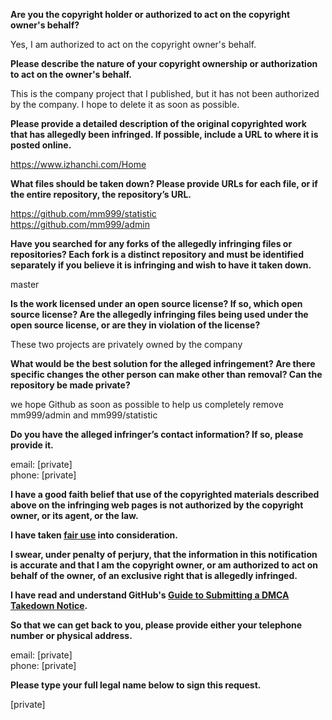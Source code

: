 **Are you the copyright holder or authorized to act on the copyright owner's behalf?**

Yes, I am authorized to act on the copyright owner's behalf.

**Please describe the nature of your copyright ownership or authorization to act on the owner's behalf.**

This is the company project that I published, but it has not been authorized by the company. I hope to delete it as soon as possible.

**Please provide a detailed description of the original copyrighted work that has allegedly been infringed. If possible, include a URL to where it is posted online.**

https://www.izhanchi.com/Home

**What files should be taken down? Please provide URLs for each file, or if the entire repository, the repository’s URL.**

https://github.com/mm999/statistic  
https://github.com/mm999/admin

**Have you searched for any forks of the allegedly infringing files or repositories? Each fork is a distinct repository and must be identified separately if you believe it is infringing and wish to have it taken down.**

master

**Is the work licensed under an open source license? If so, which open source license? Are the allegedly infringing files being used under the open source license, or are they in violation of the license?**

These two projects are privately owned by the company

**What would be the best solution for the alleged infringement? Are there specific changes the other person can make other than removal? Can the repository be made private?**

we hope Github as soon as possible to help us completely remove mm999/admin and mm999/statistic

**Do you have the alleged infringer’s contact information? If so, please provide it.**

email: [private]  
phone: [private]

**I have a good faith belief that use of the copyrighted materials described above on the infringing web pages is not authorized by the copyright owner, or its agent, or the law.**

**I have taken <a href="https://www.lumendatabase.org/topics/22">fair use</a> into consideration.**

**I swear, under penalty of perjury, that the information in this notification is accurate and that I am the copyright owner, or am authorized to act on behalf of the owner, of an exclusive right that is allegedly infringed.**

**I have read and understand GitHub's <a href="https://help.github.com/articles/guide-to-submitting-a-dmca-takedown-notice/">Guide to Submitting a DMCA Takedown Notice</a>.**

**So that we can get back to you, please provide either your telephone number or physical address.**

email: [private]  
phone: [private]

**Please type your full legal name below to sign this request.**

[private]
